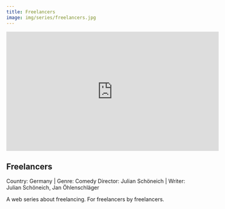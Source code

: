 ```yaml
---
title: Freelancers
image: img/series/freelancers.jpg
---
```

<iframe width="560" height="315" src="https://www.youtube.com/watch?v=jlGba-f8s3k" frameborder="0" allow="accelerometer; autoplay; encrypted-media; gyroscope; picture-in-picture" allowfullscreen></iframe>

## Freelancers
Country: Germany | Genre: Comedy
Director:  Julian Schöneich | Writer: Julian Schöneich, Jan Öhlenschläger

A web series about freelancing. For freelancers by freelancers.